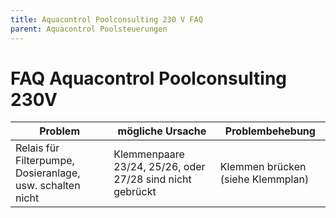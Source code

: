 ```yaml
---
title: Aquacontrol Poolconsulting 230 V FAQ
parent: Aquacontrol Poolsteuerungen
---
```


# FAQ Aquacontrol Poolconsulting 230V

| Problem | mögliche Ursache | Problembehebung |
| --- | --- | --- |
| Relais für Filterpumpe, Dosieranlage, usw. schalten nicht | Klemmenpaare 23/24, 25/26, oder 27/28 sind nicht gebrückt | Klemmen brücken (siehe Klemmplan) |
